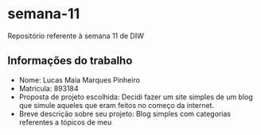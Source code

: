 # semana-11
Repositório referente à semana 11 de DIW

## Informações do trabalho

- Nome: Lucas Maia Marques Pinheiro
- Matricula: 893184
- Proposta de projeto escolhida: Decidi fazer um site simples de um blog que simule aqueles que eram feitos no começo da internet.
- Breve descrição sobre seu projeto: Blog simples com categorias referentes a tópicos de meu
